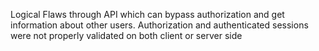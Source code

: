 
Logical Flaws through API which can bypass authorization and get
information about other users. Authorization and
authenticated sessions were not properly validated on both client or
server side
